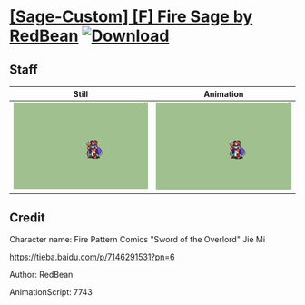# [\[Sage-Custom\] \[F\] Fire Sage by RedBean](./) [![Download](https://img.shields.io/badge/Download--red?style=social&logo=github)](https://minhaskamal.github.io/DownGit/#/home?url=https://github.com/Klokinator/FE-Repo/tree/main/Battle%20Animations%2FMagi%20-%20Nature-Type%2F%5BSage-Custom%5D%20%5BF%5D%20Fire%20Sage%20by%20RedBean%2F7.%20Staff)

## Staff

| Still | Animation |
| :---: | :-------: |
| ![Staff still](./Staff_000.png) | ![Staff](./Staff.gif) |

## Credit

Character name: Fire Pattern Comics "Sword of the Overlord" Jie Mi

https://tieba.baidu.com/p/7146291531?pn=6

Author: RedBean

AnimationScript: 7743

